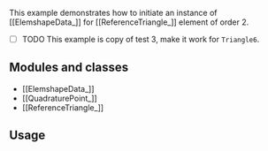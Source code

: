 This example demonstrates how to initiate an instance of [[ElemshapeData_]] for [[ReferenceTriangle_]] element of order 2.

- [ ] TODO This example is copy of test 3, make it work for `Triangle6`.

## Modules and classes

- [[ElemshapeData_]]
- [[QuadraturePoint_]]
- [[ReferenceTriangle_]]

## Usage
